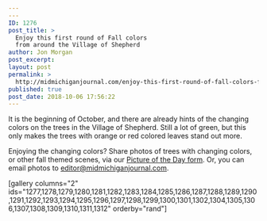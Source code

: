 ```yaml
---
---
ID: 1276
post_title: >
  Enjoy this first round of Fall colors
  from around the Village of Shepherd
author: Jon Morgan
post_excerpt:
layout: post
permalink: >
  http://midmichiganjournal.com/enjoy-this-first-round-of-fall-colors-from-around-the-village-of-shepherd
published: true
post_date: 2018-10-06 17:56:22
---
```

<p>It is the beginning of October, and there are already hints of the changing colors on the trees in the Village of Shepherd. Still a lot of green, but this only makes the trees with orange or red colored leaves stand out more.</p>
<p>Enjoying the changing colors? Share photos of trees with changing colors, or other fall themed scenes, via our <a href="http://midmichiganjournal.com/potd">Picture of the Day form</a>. Or, you can email photos to <a href="mailto:editor@midmichiganjournal.com">editor@midmichiganjournal.com</a>.</p>
<p>[gallery columns=&quot;2&quot; ids=&quot;1277,1278,1279,1280,1281,1282,1283,1284,1285,1286,1287,1288,1289,1290,1291,1292,1293,1294,1295,1296,1297,1298,1299,1300,1301,1302,1304,1305,1306,1307,1308,1309,1310,1311,1312&quot; orderby=&quot;rand&quot;]</p>